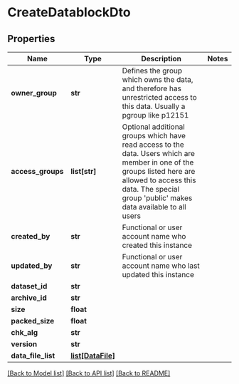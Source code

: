 # CreateDatablockDto

## Properties
Name | Type | Description | Notes
------------ | ------------- | ------------- | -------------
**owner_group** | **str** | Defines the group which owns the data, and therefore has unrestricted access to this data. Usually a pgroup like p12151 | 
**access_groups** | **list[str]** | Optional additional groups which have read access to the data. Users which are member in one of the groups listed here are allowed to access this data. The special group &#39;public&#39; makes data available to all users | 
**created_by** | **str** | Functional or user account name who created this instance | 
**updated_by** | **str** | Functional or user account name who last updated this instance | 
**dataset_id** | **str** |  | 
**archive_id** | **str** |  | 
**size** | **float** |  | 
**packed_size** | **float** |  | 
**chk_alg** | **str** |  | 
**version** | **str** |  | 
**data_file_list** | [**list[DataFile]**](DataFile.md) |  | 

[[Back to Model list]](../README.md#documentation-for-models) [[Back to API list]](../README.md#documentation-for-api-endpoints) [[Back to README]](../README.md)


